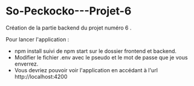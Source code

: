# So-Peckocko---Projet-6

Création de la partie backend du projet numéro 6 .

Pour lancer l'application :
  - npm install suivi de npm start sur le dossier frontend et backend.
  - Modifier le fichier .env avec le pseudo et le mot de passe que je vous enverrez.
  - Vous devriez pouvoir voir l'application en accédant à l'url http://localhost:4200
